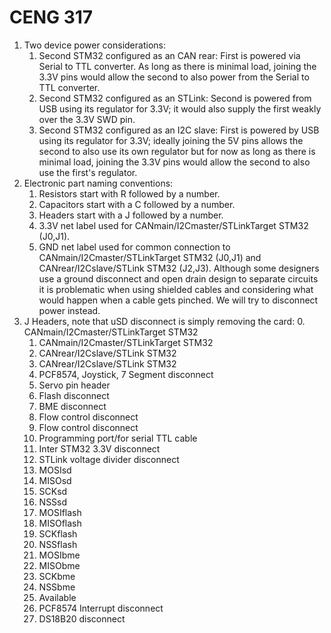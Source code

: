 # CENG 317
1. Two device power considerations:
    1. Second STM32 configured as an CAN rear: First is powered via Serial to TTL converter. As long as there is minimal load, joining the 3.3V pins would allow the second to also power from the Serial to TTL converter.
    2. Second STM32 configured as an STLink: Second is powered from USB using its regulator for 3.3V; it would also supply the first weakly over the 3.3V SWD pin.
    3. Second STM32 configured as an I2C slave: First is powered by USB using its regulator for 3.3V; ideally joining the 5V pins allows the second to also use its own regulator but for now as long as there is minimal load, joining the 3.3V pins would allow the second to also use the first's regulator.
2. Electronic part naming conventions:
    1. Resistors start with R followed by a number.
	2. Capacitors start with a C followed by a number.
	3. Headers start with a J followed by a number.
	4. 3.3V net label used for CANmain/I2Cmaster/STLinkTarget STM32 (J0,J1).
	5. GND net label used for common connection to CANmain/I2Cmaster/STLinkTarget STM32 (J0,J1) and CANrear/I2Cslave/STLink STM32 (J2,J3). Although some designers use a ground disconnect and open drain design to separate circuits it is problematic when using shielded cables and considering what would happen when a cable gets pinched. We will try to disconnect power instead.
3. J Headers, note that uSD disconnect is simply removing the card:
    0. CANmain/I2Cmaster/STLinkTarget STM32
	1. CANmain/I2Cmaster/STLinkTarget STM32
	2. CANrear/I2Cslave/STLink STM32
	3. CANrear/I2Cslave/STLink STM32
	4. PCF8574, Joystick, 7 Segment disconnect
	5. Servo pin header
	6. Flash disconnect
	7. BME disconnect
	8. Flow control disconnect
	9. Flow control disconnect
	10. Programming port/for serial TTL cable
	11. Inter STM32 3.3V disconnect
	12. STLink voltage divider disconnect
	13. MOSIsd
	14. MISOsd
	15. SCKsd
	16. NSSsd
	17. MOSIflash
	18. MISOflash
	19. SCKflash
	20. NSSflash
	21. MOSIbme
	22. MISObme
	23. SCKbme
	24. NSSbme
	25. Available
	26. PCF8574 Interrupt disconnect
	27. DS18B20 disconnect
	
	